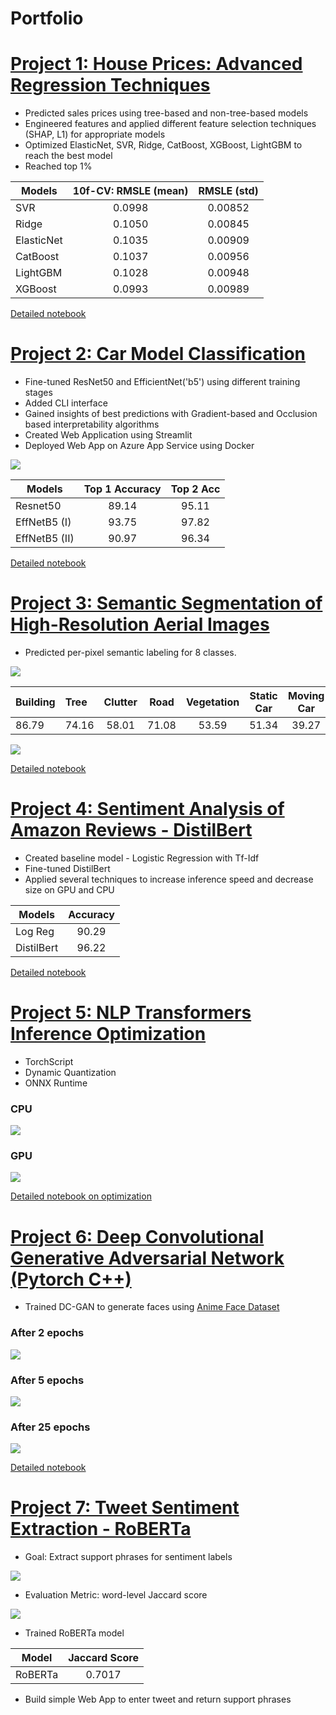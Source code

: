 # Portfolio

# [Project 1: House Prices: Advanced Regression Techniques](https://github.com/TheBigTicket02/House-Prices-Advanced)

* Predicted sales prices using tree-based and non-tree-based models
* Engineered features and applied different feature selection techniques (SHAP, L1) for appropriate models
* Optimized ElasticNet, SVR, Ridge, CatBoost, XGBoost, LightGBM to reach the best model
* Reached top 1%



| Models        | 10f-CV: RMSLE (mean)|RMSLE (std)|
| ------------- |:-------------------:|:---------:|
| SVR           | 0.0998              | 0.00852   |
| Ridge         | 0.1050              | 0.00845   |
| ElasticNet    | 0.1035              | 0.00909   |
| CatBoost      | 0.1037              | 0.00956   |
| LightGBM      | 0.1028              | 0.00948   |
| XGBoost       | 0.0993              | 0.00989   |

[Detailed notebook](https://www.kaggle.com/alexalex02/house-prices-advanced-feature-engineering)

# [Project 2: Car Model Classification](https://github.com/TheBigTicket02/Car-Classifier)

* Fine-tuned ResNet50 and EfficientNet('b5') using different training stages
* Added CLI interface
* Gained insights of best predictions with Gradient-based and Occlusion based interpretability algorithms
* Created Web Application using Streamlit
* Deployed Web App on Azure App Service using Docker

![](/images/2.1.png)

| Models        | Top 1 Accuracy|Top 2 Acc|
| ------------- |:-------------:|:-------:|
| Resnet50      | 89.14         | 95.11   |
| EffNetB5 (I)  | 93.75         | 97.82   |
| EffNetB5 (II) | 90.97         | 96.34   |

[Detailed notebook](https://www.kaggle.com/alexalex02/car-classifier-93-75-inference-web-app)

# [Project 3: Semantic Segmentation of High-Resolution Aerial Images](https://github.com/TheBigTicket02/Aerial-Semantic-Segmentation)

* Predicted per-pixel semantic labeling for 8 classes.

![](/images/3.1.png)

| Building | Tree | Clutter | Road | Vegetation|Static Car| Moving Car| Human| mIoU |
| ---------|:-----|:-------:|:----:|:---------:|:--------:|:---------:|:----:|:----:|
| 86.79    | 74.16| 58.01   | 71.08| 53.59     |51.34     |39.27      |22.21 |57.06 |

![](/images/3.2.png)

[Detailed notebook](https://www.kaggle.com/alexalex02/car-classifier-93-75-inference-web-app)

# [Project 4: Sentiment Analysis of Amazon Reviews - DistilBert](https://github.com/TheBigTicket02/Sentiment-Analysis-DistilBert)

* Created baseline model - Logistic Regression with Tf-Idf
* Fine-tuned DistilBert
* Applied several techniques to increase inference speed and decrease size on GPU and CPU

| Models       | Accuracy |
| -------------|:--------:|
| Log Reg      | 90.29    |
| DistilBert   | 96.22    |

[Detailed notebook](https://www.kaggle.com/alexalex02/sentiment-analysis-distilbert-amazon-reviews)

# [Project 5: NLP Transformers Inference Optimization](https://github.com/TheBigTicket02/Sentiment-Analysis-DistilBert)

* TorchScript
* Dynamic Quantization
* ONNX Runtime

### CPU

![](/images/4.1.1.png)

### GPU

![](/images/4.2.1.png)

[Detailed notebook on optimization](https://www.kaggle.com/alexalex02/nlp-transformers-inference-optimization)

# [Project 6: Deep Convolutional Generative Adversarial Network (Pytorch C++)](https://github.com/TheBigTicket02/DC-GAN)

* Trained DC-GAN to generate faces using [Anime Face Dataset](https://www.kaggle.com/splcher/animefacedataset)

### After 2 epochs

![](/images/5.1.png)

### After 5 epochs

![](/images/5.2.png)

### After 25 epochs

![](/images/5.3.png)

[Detailed notebook](https://www.kaggle.com/alexalex02/dc-gan-pytorch-c)

# [Project 7: Tweet Sentiment Extraction - RoBERTa](https://github.com/TheBigTicket02/Tweet-Sentiment-Extraction-RoBERTa)

* Goal: Extract support phrases for sentiment labels

![](/images/6.1.png)

* Evaluation Metric: word-level Jaccard score

![](/images/6.2.jpg)

* Trained RoBERTa model

| Model       | Jaccard Score |
| ------------|:-------------:|
| RoBERTa     | 0.7017        |

* Build simple Web App to enter tweet and return support phrases
